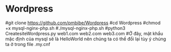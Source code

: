 # Wordpress
#git clone https://github.com/pmbibe/Wordpress
#cd Wordpress
#chmod +x mysql-nginx-php.sh
#./mysql-nginx-php.sh
#python3 CreatesiteWordpress.py web1.com web2.com web3.com
#Ở đây, mật khẩu mặc định của mysql sẽ là HelloWorld nên chúng ta có thể đổi lại tùy ý chúng ta ở trong file .my.cnf
